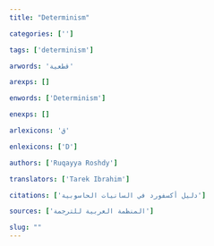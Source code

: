```yaml
---
title: "Determinism"

categories: ['']

tags: ['determinism']

arwords: 'قطعية'

arexps: []

enwords: ['Determinism']

enexps: []

arlexicons: 'ق'

enlexicons: ['D']

authors: ['Ruqayya Roshdy']

translators: ['Tarek Ibrahim']

citations: ['دليل أكسفورد في السانيات الحاسوبية']

sources: ['المنظمة العربية للترجمة']

slug: ""
---
```

